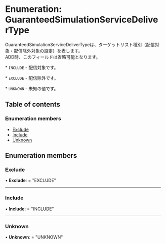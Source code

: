 # Enumeration: GuaranteedSimulationServiceDeliverType


<div lang=\"ja\"> GuaranteedSimulationServiceDeliverTypeは、ターゲットリスト種別（配信対象・配信除外対象の設定）を表します。<br> ADD時、このフィールドは省略可能となります。<br> </div>  <p>* <code>INCLUDE</code> - <span lang=\"ja\">配信対象です。</span></p> <p>* <code>EXCLUDE</code> - <span lang=\"ja\">配信除外です。</span></p> <p>* <code>UNKNOWN</code> - <span lang=\"ja\">未知の値です。</span></p>

## Table of contents

### Enumeration members

- [Exclude](guaranteedsimulationservicedelivertype.md#exclude)
- [Include](guaranteedsimulationservicedelivertype.md#include)
- [Unknown](guaranteedsimulationservicedelivertype.md#unknown)

## Enumeration members

### Exclude

• **Exclude**: = "EXCLUDE"

___

### Include

• **Include**: = "INCLUDE"

___

### Unknown

• **Unknown**: = "UNKNOWN"
